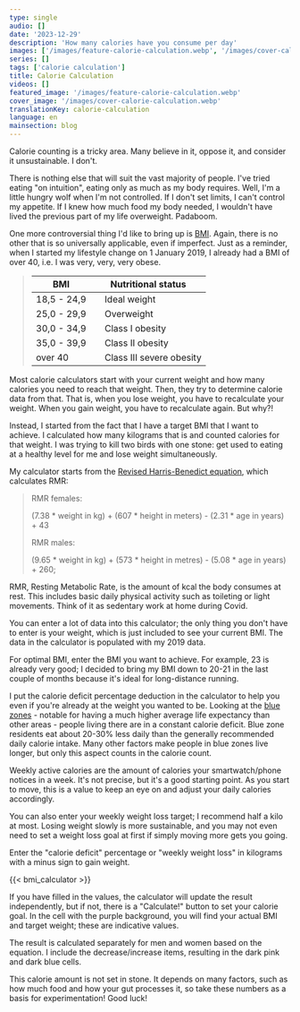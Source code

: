```yaml
---
type: single
audio: []
date: '2023-12-29'
description: 'How many calories have you consume per day'
images: ['/images/feature-calorie-calculation.webp', '/images/cover-calorie-calculation.webp']
series: []
tags: ['calorie calculation']
title: Calorie Calculation
videos: []
featured_image: '/images/feature-calorie-calculation.webp'
cover_image: '/images/cover-calorie-calculation.webp'
translationKey: calorie-calculation
language: en
mainsection: blog
---
```

Calorie counting is a tricky area. Many believe in it, oppose it, and consider it unsustainable. I don't.

There is nothing else that will suit the vast majority of people. I've tried eating "on intuition", eating only as much as my body requires. Well, I'm a little hungry wolf when I'm not controlled. If I don't set limits, I can't control my appetite. If I knew how much food my body needed, I wouldn't have lived the previous part of my life overweight. Padaboom.

One more controversial thing I'd like to bring up is [BMI](https://www.who.int/europe/news-room/fact-sheets/item/a-healthy-lifestyle---who-recommendations "BMI"). Again, there is no other that is so universally applicable, even if imperfect. Just as a reminder, when I started my lifestyle change on 1 January 2019, I already had a BMI of over 40, i.e. I was very, very, very obese.

> | BMI | Nutritional status |
> | ----------- | ------------------------------ |
> | 18,5 - 24,9 | &nbsp;&nbsp;&nbsp; Ideal weight |
> | 25,0 - 29,9 | &nbsp;&nbsp;&nbsp; Overweight |
> | 30,0 - 34,9 | &nbsp;&nbsp;&nbsp; Class I obesity |
> | 35,0 - 39,9 | &nbsp;&nbsp;&nbsp; Class II obesity |
> | over 40 | &nbsp;&nbsp;&nbsp; Class III severe obesity |


Most calorie calculators start with your current weight and how many calories you need to reach that weight. Then, they try to determine calorie data from that. That is, when you lose weight, you have to recalculate your weight. When you gain weight, you have to recalculate again. But why?!

Instead, I started from the fact that I have a target BMI that I want to achieve. I calculated how many kilograms that is and counted calories for that weight. I was trying to kill two birds with one stone: get used to eating at a healthy level for me and lose weight simultaneously.

My calculator starts from the [Revised Harris-Benedict equation](https://www.ncbi.nlm.nih.gov/pmc/articles/PMC9967803/ "Revised Harris-Benedict equation"), which calculates RMR:

>
>RMR females:
>   
> (7.38 * weight in kg) + (607 * height in meters) - (2.31 * age in years) + 43
> 
>RMR males:
>
> (9.65 * weight in kg) + (573 * height in metres) - (5.08 * age in years) + 260;
>   

RMR, Resting Metabolic Rate, is the amount of kcal the body consumes at rest. This includes basic daily physical activity such as toileting or light movements. Think of it as sedentary work at home during Covid.


You can enter a lot of data into this calculator; the only thing you don't have to enter is your weight, which is just included to see your current BMI. The data in the calculator is populated with my 2019 data.

For optimal BMI, enter the BMI you want to achieve. For example, 23 is already very good; I decided to bring my BMI down to 20-21 in the last couple of months because it's ideal for long-distance running.

I put the calorie deficit percentage deduction in the calculator to help you even if you're already at the weight you wanted to be. Looking at the [blue zones](https://www.healthline.com/nutrition/blue-zones#TOC_TITLE_HDR_4 "blue zones") - notable for having a much higher average life expectancy than other areas - people living there are in a constant calorie deficit. Blue zone residents eat about 20-30% less daily than the generally recommended daily calorie intake. Many other factors make people in blue zones live longer, but only this aspect counts in the calorie count.

Weekly active calories are the amount of calories your smartwatch/phone notices in a week. It's not precise, but it's a good starting point. As you start to move, this is a value to keep an eye on and adjust your daily calories accordingly.

You can also enter your weekly weight loss target; I recommend half a kilo at most. Losing weight slowly is more sustainable, and you may not even need to set a weight loss goal at first if simply moving more gets you going.

Enter the "calorie deficit" percentage or "weekly weight loss" in kilograms with a minus sign to gain weight.

{{< bmi_calculator >}}

If you have filled in the values, the calculator will update the result independently, but if not, there is a "Calculate!" button to set your calorie goal. In the cell with the purple background, you will find your actual BMI and target weight; these are indicative values.

The result is calculated separately for men and women based on the equation. I include the decrease/increase items, resulting in the dark pink and dark blue cells.

This calorie amount is not set in stone. It depends on many factors, such as how much food and how your gut processes it, so take these numbers as a basis for experimentation! Good luck!


